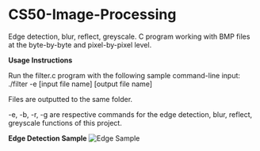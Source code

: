 # CS50-Image-Processing
Edge detection, blur, reflect, greyscale. C program working with BMP files at the byte-by-byte and pixel-by-pixel level.

**Usage Instructions**

Run the filter.c program with the following sample command-line input:
./filter -e [input file name] [output file name]

Files are outputted to the same folder.

-e, -b, -r, -g are respective commands for the edge detection, blur, reflect, greyscale functions of this project.

**Edge Detection Sample**
![Edge Sample](https://user-images.githubusercontent.com/49529139/132837108-0e58d9c1-c182-4901-b64d-d9b6116b3123.png)

